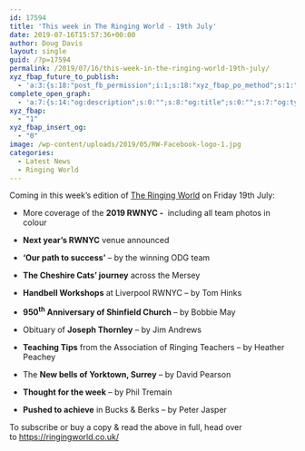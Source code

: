 ```yaml
---
id: 17594
title: 'This week in The Ringing World - 19th July'
date: 2019-07-16T15:57:36+00:00
author: Doug Davis
layout: single
guid: /?p=17594
permalink: /2019/07/16/this-week-in-the-ringing-world-19th-july/
xyz_fbap_future_to_publish:
  - 'a:3:{s:18:"post_fb_permission";i:1;s:18:"xyz_fbap_po_method";s:1:"2";s:16:"xyz_fbap_message";s:62:"News item added to the CCCBR website: {POST_TITLE} {PERMALINK}";}'
complete_open_graph:
  - 'a:7:{s:14:"og:description";s:0:"";s:8:"og:title";s:0:"";s:7:"og:type";s:0:"";s:12:"twitter:card";s:7:"summary";s:15:"twitter:creator";s:0:"";s:19:"twitter:description";s:0:"";s:8:"og:image";s:5:"17238";}'
xyz_fbap:
  - "1"
xyz_fbap_insert_og:
  - "0"
image: /wp-content/uploads/2019/05/RW-Facebook-logo-1.jpg
categories:
  - Latest News
  - Ringing World
---
```

Coming in this week’s edition of <a href="https://www.ringingworld.co.uk/" target="_blank" rel="noopener noreferrer">The Ringing World</a> on Friday 19th July:

+ More coverage of the **2019 RWNYC -**  including all team photos in colour

+ **Next year’s RWNYC** venue announced

+ **‘Our path to success’** – by the winning ODG team

+ **The Cheshire Cats’ journey** across the Mersey

+ **Handbell Workshops** at Liverpool RWNYC – by Tom Hinks

+ **950<sup>th</sup> Anniversary of Shinfield Church** – by Bobbie May

+ Obituary of **Joseph Thornley** – by Jim Andrews

+ **Teaching Tips** from the Association of Ringing Teachers – by Heather Peachey

+ The  **New bells of Yorktown, Surrey** – by David Pearson

+ **Thought for the week** – by Phil Tremain

+ **Pushed to achieve** in Bucks & Berks – by Peter Jasper

To subscribe or buy a copy & read the above in full, head over to <a href="https://ringingworld.co.uk/" target="_blank" rel="noopener noreferrer">https://ringingworld.co.uk/</a>
